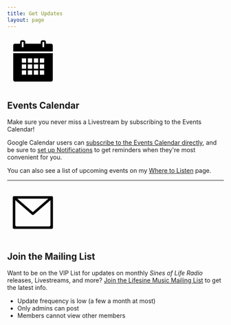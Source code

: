 ```yaml
---
title: Get Updates
layout: page
---
```


<a target="_blank" rel="me" href="http://events.lifesinemusic.com">
    <svg style="padding:10px" role="img" viewBox="0 0 50 50" height="100px" width="100px" xmln	="http://www.w3.org/2000/svg"><title>Event Calendar</title>
        <path xmlns="http://www.w3.org/2000/svg" d="M 12 0 C 10.90625 0 10 0.90625 10 2 L 10 4 L 4 4 C 2.839844 4 2 4.839844 2 6 L 2 13 L 48 13 L 48 6 C 48 4.839844 47.160156 4 46 4 L 40 4 L 40 2 C 40 0.90625 39.09375 0 38 0 L 36 0 C 34.90625 0 34 0.90625 34 2 L 34 4 L 16 4 L 16 2 C 16 0.90625 15.09375 0 14 0 Z M 12 2 L 14 2 L 14 8 L 12 8 Z M 36 2 L 38 2 L 38 8 L 36 8 Z M 2 15 L 2 46 C 2 47.160156 2.839844 48 4 48 L 46 48 C 47.160156 48 48 47.160156 48 46 L 48 15 Z M 12 21 L 17 21 L 17 26 L 12 26 Z M 19 21 L 24 21 L 24 26 L 19 26 Z M 26 21 L 31 21 L 31 26 L 26 26 Z M 33 21 L 38 21 L 38 26 L 33 26 Z M 12 28 L 17 28 L 17 33 L 12 33 Z M 19 28 L 24 28 L 24 33 L 19 33 Z M 26 28 L 31 28 L 31 33 L 26 33 Z M 33 28 L 38 28 L 38 33 L 33 33 Z M 12 35 L 17 35 L 17 40 L 12 40 Z M 19 35 L 24 35 L 24 40 L 19 40 Z M 26 35 L 31 35 L 31 40 L 26 40 Z M 33 35 L 38 35 L 38 40 L 33 40 Z"/>
</a>

## Events Calendar

Make sure you never miss a Livestream by subscribing to the Events Calendar!

Google Calendar users can <a rel="click here" target="_blank" href="http://events.lifesinemusic.com">subscribe to the Events Calendar directly</a>, and be sure to [set up Notifications](https://support.google.com/calendar/answer/37242) to get reminders when they're most convenient for you.

You can also see a list of upcoming events on my [Where to Listen](content) page.

----

<a target="_blank" rel="me" href="http://vip.lifesinemusic.com">
    <svg style="padding:10px" role="img" viewBox="0 0 20 20" height="100px" width="100px" xmln	="http://www.w3.org/2000/svg"><title>Mailing List</title>
        <path d="M19.291,3.026c0.002-0.15-0.053-0.301-0.167-0.415c-0.122-0.122-0.286-0.172-0.444-0.161H1.196
		c-0.16-0.011-0.322,0.039-0.444,0.161C0.637,2.725,0.583,2.875,0.585,3.026c0,0.003-0.002,0.006-0.002,0.009v14.032
		c0,0.322,0.262,0.584,0.585,0.584h17.54c0.322,0,0.584-0.262,0.584-0.584V3.035C19.292,3.032,19.291,3.029,19.291,3.026z
		 M17.147,3.619l-7.21,6.251L2.728,3.619H17.147z M18.122,15.896c0,0.323-0.261,0.584-0.584,0.584H2.337
		c-0.323,0-0.585-0.261-0.585-0.584V4.292l7.732,6.704c0.013,0.017,0.019,0.035,0.034,0.052c0.115,0.114,0.268,0.169,0.419,0.166
		c0.151,0.003,0.304-0.052,0.419-0.166c0.015-0.017,0.021-0.035,0.034-0.052l7.731-6.704V15.896z"></path>
</a>

## Join the Mailing List

Want to be on the VIP List for updates on monthly _Sines of Life Radio_ releases, Livestreams, and more? <a rel="mail" href="http://vip.lifesinemusic.com">Join the Lifesine Music Mailing List</a> to get the latest info.

* Update frequency is low (a few a month at most)
* Only admins can post
* Members cannot view other members



<!--Hey! This is the "Leaf" Jekyll theme created by <a rel="me" target="_blank" href="https://twitter.com/_SupunKavinda">Supun Kavinda</a>.-->

<!--You can find the source code of this theme at <a href="https://github.com/SupunKavinda/jekyll-theme-leaf">Github</a>-->

<!--(Change this by editing `about.md` file)-->
